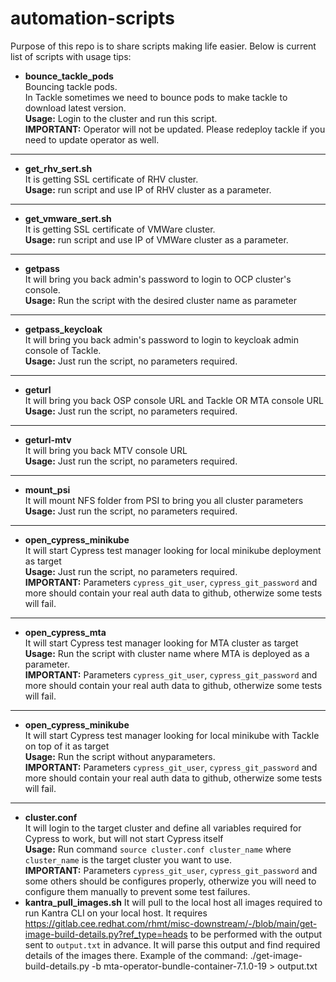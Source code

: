 # automation-scripts
Purpose of this repo is to share scripts making life easier.
Below is current list of scripts with usage tips:
+ __bounce_tackle_pods__  
Bouncing tackle pods.  
In Tackle sometimes we need to bounce pods to make tackle to download latest version.  
__Usage:__ Login to the cluster and run this script.  
__IMPORTANT:__ Operator will not be updated. Please redeploy tackle if you need to update operator as well.  
_____________________
+ __get_rhv_sert.sh__  
It is getting SSL certificate of RHV cluster.  
__Usage:__ run script and use IP of RHV cluster as a parameter.
_____________________
+ __get_vmware_sert.sh__  
It is getting SSL certificate of VMWare cluster.  
__Usage:__ run script and use IP of VMWare cluster as a parameter.  
_____________________
+ __getpass__  
It will bring you back admin's password to login to OCP cluster's console.  
__Usage:__ Run the script with the desired cluster name as parameter
_____________________
+ __getpass_keycloak__  
It will bring you back admin's password to login to keycloak admin console of Tackle.  
__Usage:__ Just run the script, no parameters required.
_____________________
+ __geturl__  
It will bring you back OSP console URL and Tackle OR MTA console URL  
__Usage:__ Just run the script, no parameters required.
_____________________
+ __geturl-mtv__  
It will bring you back MTV console URL  
__Usage:__ Just run the script, no parameters required.
_____________________
+ __mount_psi__  
It will mount NFS folder from PSI to bring you all cluster parameters  
__Usage:__ Just run the script, no parameters required.
_____________________
+ __open_cypress_minikube__  
It will start Cypress test manager looking for local minikube deployment as target  
__Usage:__ Just run the script, no parameters required.  
__IMPORTANT:__ Parameters `cypress_git_user`, `cypress_git_password` and more should contain your real auth data to github, otherwize some tests will fail.
_____________________
+ __open_cypress_mta__  
It will start Cypress test manager looking for MTA cluster as target  
__Usage:__ Run the script with cluster name where MTA is deployed as a parameter.  
__IMPORTANT:__ Parameters `cypress_git_user`, `cypress_git_password` and more should contain your real auth data to github, otherwize some tests will fail.
_____________________
+ __open_cypress_minikube__  
It will start Cypress test manager looking for local minikube with Tackle on top of it as target  
__Usage:__ Run the script without anyparameters.  
__IMPORTANT:__ Parameters `cypress_git_user`, `cypress_git_password` and more should contain your real auth data to github, otherwize some tests will fail.
_____________________
+ __cluster.conf__  
It will login to the target cluster and define all variables required for Cypress to work, but will not start Cypress itself    
__Usage:__ Run command `source cluster.conf cluster_name` where `cluster_name` is the target cluster you want to use.   
__IMPORTANT:__ Parameters `cypress_git_user`, `cypress_git_password` and some others should be configures properly, otherwize you will need to configure them manually to prevent some test failures.   
+ __kantra_pull_images.sh__
It will pull to the local host all images required to run Kantra CLI on your local host. It requires https://gitlab.cee.redhat.com/rhmt/misc-downstream/-/blob/main/get-image-build-details.py?ref_type=heads to be performed with the output sent to `output.txt` in advance. It will parse this output and find required details of the images there. Example of the command: ./get-image-build-details.py -b mta-operator-bundle-container-7.1.0-19 > output.txt
